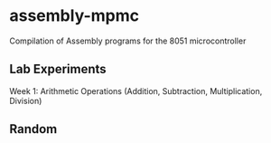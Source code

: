 # assembly-mpmc
Compilation of Assembly programs for the 8051 microcontroller

## Lab Experiments
Week 1: Arithmetic Operations (Addition, Subtraction, Multiplication, Division)

## Random

